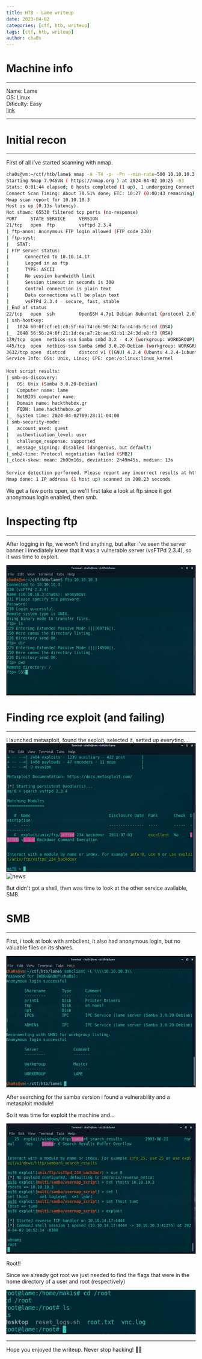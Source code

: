 ```yaml
---
title: HTB - Lame writeup
date: 2023-04-02
categories: [ctf, htb, writeup]
tags: [ctf, htb, writeup]
author: cha0s
---
```

# Machine info
---
Name: Lame \
OS:  Linux \
Dificulty: Easy \
[link](https://app.hackthebox.com/machines/1)

---

# Initial recon
---
First of all i've started scanning with nmap. 

```bash
cha0s@vm:~/ctf/htb/lame$ nmap -A -T4 -p- -Pn --min-rate=500 10.10.10.3
Starting Nmap 7.94SVN ( https://nmap.org ) at 2024-04-02 10:25 -03
Stats: 0:01:44 elapsed; 0 hosts completed (1 up), 1 undergoing Connect Scan
Connect Scan Timing: About 70.51% done; ETC: 10:27 (0:00:43 remaining)
Nmap scan report for 10.10.10.3
Host is up (0.13s latency).
Not shown: 65530 filtered tcp ports (no-response)
PORT     STATE SERVICE     VERSION
21/tcp   open  ftp         vsftpd 2.3.4
|_ftp-anon: Anonymous FTP login allowed (FTP code 230)
| ftp-syst: 
|   STAT: 
| FTP server status:
|      Connected to 10.10.14.17
|      Logged in as ftp
|      TYPE: ASCII
|      No session bandwidth limit
|      Session timeout in seconds is 300
|      Control connection is plain text
|      Data connections will be plain text
|      vsFTPd 2.3.4 - secure, fast, stable
|_End of status
22/tcp   open  ssh         OpenSSH 4.7p1 Debian 8ubuntu1 (protocol 2.0)
| ssh-hostkey: 
|   1024 60:0f:cf:e1:c0:5f:6a:74:d6:90:24:fa:c4:d5:6c:cd (DSA)
|_  2048 56:56:24:0f:21:1d:de:a7:2b:ae:61:b1:24:3d:e8:f3 (RSA)
139/tcp  open  netbios-ssn Samba smbd 3.X - 4.X (workgroup: WORKGROUP)
445/tcp  open  netbios-ssn Samba smbd 3.0.20-Debian (workgroup: WORKGROUP)
3632/tcp open  distccd     distccd v1 ((GNU) 4.2.4 (Ubuntu 4.2.4-1ubuntu4))
Service Info: OSs: Unix, Linux; CPE: cpe:/o:linux:linux_kernel

Host script results:
| smb-os-discovery: 
|   OS: Unix (Samba 3.0.20-Debian)
|   Computer name: lame
|   NetBIOS computer name: 
|   Domain name: hackthebox.gr
|   FQDN: lame.hackthebox.gr
|_  System time: 2024-04-02T09:28:11-04:00
| smb-security-mode: 
|   account_used: guest
|   authentication_level: user
|   challenge_response: supported
|_  message_signing: disabled (dangerous, but default)
|_smb2-time: Protocol negotiation failed (SMB2)
|_clock-skew: mean: 2h00m16s, deviation: 2h49m45s, median: 13s

Service detection performed. Please report any incorrect results at https://nmap.org/submit/ .
Nmap done: 1 IP address (1 host up) scanned in 208.23 seconds
```

We get a few ports open, so we'll first take a look at ftp since it got anonymous login enabled, then smb.
# Inspecting ftp
---
After logging in ftp, we won't find anything, but after i've seen the server banner i imediately knew that it was a vulnerable server (vsFTPd 2.3.4), so it was time to exploit.

![banner](/assets/img/lame/Pasted%20image%2020240402103343.png)

# Finding rce exploit (and failing)
---
I launched metasploit, found the exploit, selected it, setted up everyting....
![fake](/assets/img/lame/Pasted%20image%2020240402103518.png)
![news](/assets/img/lame/Pasted%20image%020240402105133.png)

But didn't got a shell, then was time to look at the other service available, SMB.
# SMB
---
First, i took at look with smbclient, it also had anonymous login, but no valuable files on its shares.

![smbclient](/assets/img/lame/Pasted%20image%2020240402104141.png)

After searching for the samba version i found a vulnerability and a metasploit module!

So it was time for exploit the machine and...

![pwned](/assets/img/lame/Pasted%20image%2020240402105242.png)

Root!! 

Since we already got root we just needed to find the flags that were in the home directory of a user and root (respectively)

![](/assets/img/lame/Pasted%20image%2020240402105455.png)

---

Hope you enjoyed the writeup.
Never stop hacking! 👨‍💻
